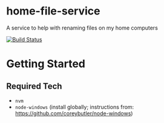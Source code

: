 # home-file-service
A service to help with renaming files on my home computers

[![Build Status](https://drone.abbottland.duckdns.org/api/badges/pbabbott/home-file-service/status.svg?ref=refs/heads/main)](https://drone.abbottland.duckdns.org/pbabbott/home-file-service)

# Getting Started

## Required Tech

- `nvm`
- `node-windows`  (install globally; instructions from: https://github.com/coreybutler/node-windows)




